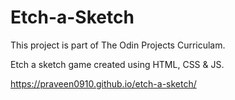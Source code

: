 # Etch-a-Sketch

This project is  part of The Odin Projects Curriculam.

Etch a sketch game created using HTML, CSS & JS.

https://praveen0910.github.io/etch-a-sketch/
